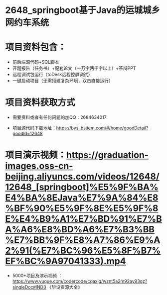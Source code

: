 
#   2648_springboot基于Java的运城城乡网约车系统

#   项目资料包含：
*    前后端源代码+SQL脚本
*    开题报告（任务书）+配套论文（一万字两千字以上）+答辩PPT
*   远程调试包运行（toDesk远程控屏调试）
*   一键启动项目（无需搭建复杂环境，双击直接运行）


#   项目资料获取方式
*   需要资料或者有任何问题的加QQ：2684634017

*   项目源代码下载地址：https://bysj.bsitem.com/#/home/goodDetail?goodId=12648

#  项目演示视频：https://graduation-images.oss-cn-beijing.aliyuncs.com/videos/12648/12648_[springboot]%E5%9F%BA%E4%BA%8EJava%E7%9A%84%E8%BF%90%E5%9F%8E%E5%9F%8E%E4%B9%A1%E7%BD%91%E7%BA%A6%E8%BD%A6%E7%B3%BB%E7%BB%9F%E8%A7%86%E9%A2%91(%E7%BC%96%E5%8F%B7%EF%BC%9A97041333).mp4

*  5000+项目及演示视频 ：https://www.yuque.com/codercode/cqaxlg/wznt5a2m92ay93gz?singleDoc#lND3 《毕设资源大全》
